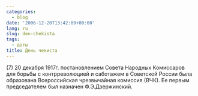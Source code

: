 ```yaml
---
categories:
  - blog
date: '2006-12-20T13:42:00+00:00'
lang: ru
slug: den-chekista
tags:
  - даты
title: День чекиста
---
```




(7) 20 декабря 1917г. постановлением Совета Народных Комиссаров для борьбы с контрреволюцией и саботажем в Советской России была образована Всероссийская чрезвычайная комиссия (ВЧК). Ее первым председателем был назначен Ф.Э.Дзержинский. 